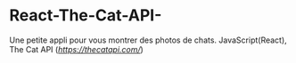 # React-The-Cat-API-

Une petite appli pour vous montrer des photos de chats. 
JavaScript(React), The Cat API (<i>https://thecatapi.com/</i>)
